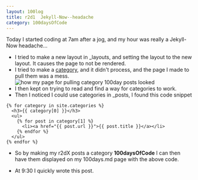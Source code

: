 ```yaml
---
layout: 100log
title: r2d1  Jekyll-Now--headache
category: 100daysOfCode
---
```


Today I started coding at 7am after a jog, and my hour was really a Jekyll-Now headache...

* I tried to make a new layout in _layouts, and setting the layout to the new layout. It causes the page to not be rendered.
* I tried to make a [category](https://jekyllrb.com/docs/collections/), and it didn't process, and the page I made to pull them was a mess. 
![how my page for pulling category 100day posts looked](../images/r0d0.png)
* I then kept on trying to read and find a way for categories to work.
* Then I noticed I could use categories in _posts, I found this code snippet
```
{% for category in site.categories %}
  <h3>{{ category[0] }}</h3>
  <ul>
    {% for post in category[1] %}
      <li><a href="{{ post.url }}">{{ post.title }}</a></li>
    {% endfor %}
  </ul>
{% endfor %}
```
* So by making my r2dX posts a category **100daysOfCode** I can then have them displayed on my 100days.md page with the above code.

* At 9:30 I quickly wrote this post.
